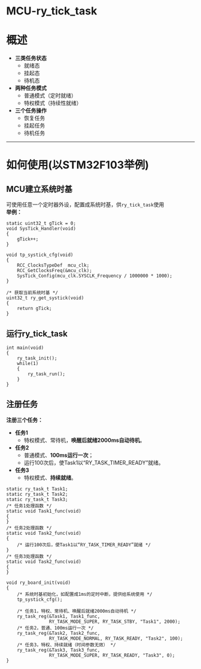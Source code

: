 # MCU-ry_tick_task
# 概述  
* **三类任务状态**  
  * 就绪态  
  * 挂起态  
  * 待机态  
* **两种任务模式**  
  * 普通模式（定时就绪）  
  * 特权模式（持续性就绪）  
* **三个任务操作**  
  * 恢复任务  
  * 挂起任务  
  * 待机任务  
---
# 如何使用(以STM32F103举例)  
## MCU建立系统时基  
可使用任意一个定时器外设，配置成系统时基，供`ry_tick_task`使用  
**举例：**  
```
static uint32_t gTick = 0;
void SysTick_Handler(void)
{
	gTick++;
}

void tp_systick_cfg(void)
{
	RCC_ClocksTypeDef  mcu_clk;
	RCC_GetClocksFreq(&mcu_clk);
	SysTick_Config(mcu_clk.SYSCLK_Frequency / 1000000 * 1000);
}

/* 获取当前系统时基 */
uint32_t ry_get_systick(void)
{
	return gTick;
}
```
## 运行ry_tick_task  
```
int main(void)
{
	ry_task_init();
	while(1)
	{
		ry_task_run();
	}
}
```

## 注册任务  
**注册三个任务：**  
* **任务1**  
  * 特权模式、常待机，**唤醒后就绪2000ms自动待机**。  
* **任务2**  
  * 普通模式、**100ms运行一次**；  
  * 运行100次后，使Task1以“RY_TASK_TIMER_READY”就绪。  
* **任务3**  
  * 特权模式、**持续就绪**。
```
static ry_task_t Task1;
static ry_task_t Task2;
static ry_task_t Task3;
/* 任务1处理函数 */
static void Task1_func(void)
{
}
/* 任务2处理函数 */
static void Task2_func(void)
{
	/* 运行100次后，使Task1以“RY_TASK_TIMER_READY”就绪 */
}
/* 任务3处理函数 */
static void Task2_func(void)
{
}

void ry_board_init(void)
{
	/* 系统时基初始化，如配置成1ms的定时中断，提供给系统使用 */
    tp_systick_cfg();
	
	/* 任务1，特权、常待机、唤醒后就绪2000ms自动待机 */
    ry_task_reg(&Task1, Task1_func,
                RY_TASK_MODE_SUPER, RY_TASK_STBY, "Task1", 2000);
	/* 任务2，普通、100ms运行一次 */
    ry_task_reg(&Task2, Task2_func,
                RY_TASK_MODE_NORMAL, RY_TASK_READY, "Task2", 100);
	/* 任务3，特权、持续就绪（时间参数无效） */
    ry_task_reg(&Task3, Task3_func,
                RY_TASK_MODE_SUPER, RY_TASK_READY, "Task3", 0);
}
```

